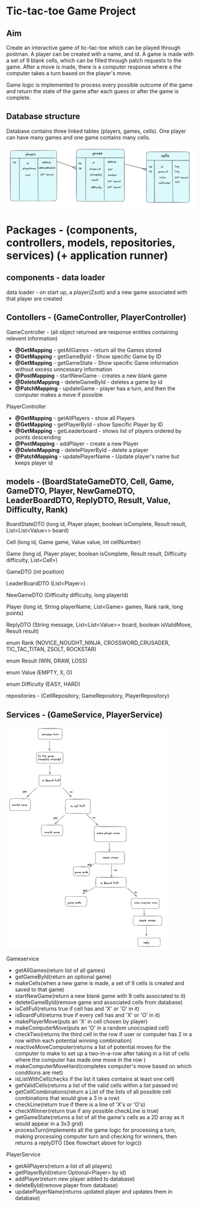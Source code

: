 # Tic-tac-toe Game Project


## Aim ##

Create an interactive game of tic-tac-toe which can be played through postman. A player can be created with a name, and id. A game is made with a set of 9 blank cells, which can be filled through patch requests to the game. After a move is made, there is a computer response where a the computer takes a turn based on the player's move.

Game logic is implemented to process every possible outcome of the game and return the state of the game after each guess or after the game is complete.

## Database structure ##

Database contains three linked tables (players, games, cells). One player can have many games and one game contains many cells.

![Alt Text](Tic_tac_toe_documentation/database_structure.png)


# Packages - (components, controllers, models, repositories, services) (+ application runner) #

## components - data loader ##

data loader - on start up, a player(Zsolt) and a new game associated with that player are created

## Contollers - (GameController, PlayerController) ##
GameController - (all object returned are response entities containing relevent information)
- **@GetMapping** - getAllGames - return all the Games stored
- **@GetMapping** - getGameById - Show specific Game by ID
- **@GetMapping** - getGameState - Show specific Game information without excess unncessary information
- **@PostMapping** - startNewGame - creates a new blank game
- **@DeleteMapping** - deleteGameById - deletes a game by id
- **@PatchMapping** - updateGame - player has a turn, and then the computer makes a move if possible

PlayerController
- **@GetMapping** - getAllPlayers - show all Players
- **@GetMapping** - getPlayerById - show Specific Player by ID
- **@GetMapping** - getLeaderboard - shows list of players ordered by points descending
- **@PostMapping** - addPlayer - create a new Player
- **@DeleteMapping** - deletePlayerById - delete a player
- **@PatchMapping** - updatePlayerName - Update player's name but keeps player id

## models - (BoardStateGameDTO, Cell, Game, GameDTO, Player, NewGameDTO, LeaderBoardDTO, ReplyDTO, Result, Value, Difficulty, Rank) ## 

BoardStateDTO (long id, Player player, boolean isComplete, Result result, List<List<Value<ignore>>> board)

Cell (long id, Game game, Value value, int cellNumber)

Game (long id, Player player, boolean isComplete, Result result, Difficulty difficulty, List<Cell<ignore>>)

GameDTO (int position)

LeaderBoardDTO (List<Player<ignore>>)

NewGameDTO (Difficulty difficulty, long playerId)

Player (long id, String playerName, List<Game<ignore>> games, Rank rank, long points)

ReplyDTO (String message, List<List<Value<ignore>>> board, boolean isValidMove, Result result)

enum Rank (NOVICE_NOUGHT_NINJA, CROSSWORD_CRUSADER, TIC_TAC_TITAN, ZSOLT, ROCKSTAR)

enum Result (WIN, DRAW, LOSS)

enum Value (EMPTY, X, O)

enum Difficulty (EASY, HARD)

repositories - (CellRepository, GameRepository, PlayerRepository)

## Services - (GameService, PlayerService) ##

![Alt Text](Tic_tac_toe_documentation/game_logic.png)

Gameservice

- getAllGames(return list of all games)
- getGameById(return an optional game)
- makeCells(when a new game is made, a set of 9 cells is created and saved to that game)
- startNewGame(return a new blank game with 9 cells associated to it)
- deleteGameById(remove game and associated cells from database)
- isCellFull(returns true if cell has and 'X' or 'O' in it)
- isBoardFull(returns true if every cell has and 'X' or 'O' in it)
- makePlayerMove(puts an 'X' in cell chosen by player)
- makeComputerMove(puts an 'O' in a random unoccupied cell)
- checkTwo(returns the third cell in the row if user or computer has 2 in a row within each potential winning combination)
- reactiveMoveComputer(returns a list of potential moves for the computer to make to set up a two-in-a-row after taking in a list of cells where the computer has made one move in the row )
- makeComputerMoveHard(completes computer's move based on which conditions are met)
- isListWithCell(checks if the list it takes contains at least one cell)
- getValidCells(returns a list of the valid cells within a list passed in)
- getCellCombinations(return a List of the lists of all possible cell combinations that would give a 3 in a row)
- checkLine(return true if there is a line of 'X's or 'O's)
- checkWinner(return true if any possible checkLine is true)
- getGameState(returns a list of all the game's cells as a 2D array as it would appear in a 3x3 grid)
- processTurn(implements all the game logic for processing a turn, making processing computer turn and checking for winners, then returns a replyDTO (See flowchart above for logic))

PlayerService

- getAllPlayers(return a list of all players)
- getPlayerById(return Optional<Player<ignore>> by id)
- addPlayer(return new player added to database)
- deleteById(remove player from database)
- updatePlayerName(returns updated player and updates them in database)
